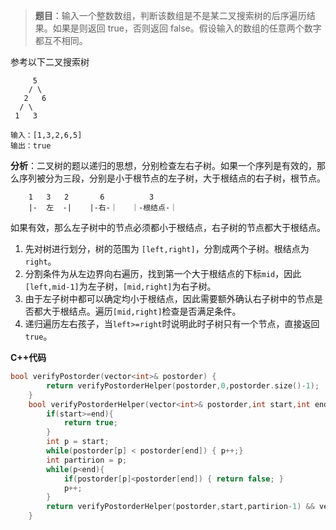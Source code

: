 >**题目**：输入一个整数数组，判断该数组是不是某二叉搜索树的后序遍历结果。如果是则返回 true，否则返回 false。假设输入的数组的任意两个数字都互不相同。

参考以下二叉搜索树
```
     5
    / \
   2   6
  / \
 1   3
```

```
输入：[1,3,2,6,5]
输出：true
```

**分析**：二叉树的题以递归的思想，分别检查左右子树。如果一个序列是有效的，那么序列被分为三段，分别是小于根节点的左子树，大于根结点的右子树，根节点。
```
    1   3   2       6          3
    |-  左  -|    |-右-｜   ｜-根结点-｜ 
```
如果有效，那么左子树中的节点必须都小于根结点，右子树的节点都大于根结点。

1.  先对树进行划分，树的范围为 `[left,right]`，分割成两个子树。根结点为`right`。
2.  分割条件为从左边界向右遍历，找到第一个大于根结点的下标`mid`，因此`[left,mid-1]`为左子树，`[mid,right]`为右子树。
3.  由于左子树中都可以确定均小于根结点，因此需要额外确认右子树中的节点是否都大于根结点。遍历`[mid,right]`检查是否满足条件。
4.  递归遍历左右孩子，当`left>=right`时说明此时子树只有一个节点，直接返回`true`。

**C++代码**
```c++
bool verifyPostorder(vector<int>& postorder) {
        return verifyPostorderHelper(postorder,0,postorder.size()-1);
    }
    bool verifyPostorderHelper(vector<int>& postorder,int start,int end){
        if(start>=end){
            return true;
        }
        int p = start;
        while(postorder[p] < postorder[end]) { p++;}
        int partirion = p;
        while(p<end){
            if(postorder[p]<postorder[end]) { return false; }
            p++;
        }
        return verifyPostorderHelper(postorder,start,partirion-1) && verifyPostorderHelper(postorder,partirion,end-1);
    }
```